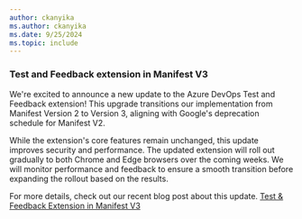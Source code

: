 ```yaml
---
author: ckanyika
ms.author: ckanyika
ms.date: 9/25/2024
ms.topic: include
---
```


### Test and Feedback extension in Manifest V3

We're excited to announce a new update to the Azure DevOps Test and Feedback extension! This upgrade transitions our implementation from Manifest Version 2 to Version 3, aligning with Google's deprecation schedule for Manifest V2.

While the extension's core features remain unchanged, this update improves security and performance. The updated extension will roll out gradually to both Chrome and Edge browsers over the coming weeks. We will monitor performance and feedback to ensure a smooth transition before expanding the rollout based on the results.

For more details, check out our recent blog post about this update. [Test & Feedback Extension in Manifest V3](https://devblogs.microsoft.com/devops/test-feedback-extension-v3/)

